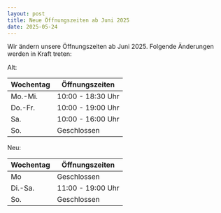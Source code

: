 ```yaml
---
layout: post
title: Neue Öffnungszeiten ab Juni 2025
date: 2025-05-24
---
```


Wir ändern unsere Öffnungszeiten ab Juni 2025. Folgende Änderungen werden in Kraft treten:

Alt:

| Wochentag | Öffnungszeiten    |
| --------- | ----------------- |
| Mo.-Mi.   | 10:00 - 18:30 Uhr |
| Do.-Fr.   | 10:00 - 19:00 Uhr |
| Sa.       | 10:00 - 16:00 Uhr |
| So.       | Geschlossen       |

Neu:

| Wochentag | Öffnungszeiten    |
| --------- | ----------------- |
| Mo        | Geschlossen       |
| Di.-Sa.   | 11:00 - 19:00 Uhr |
| So.       | Geschlossen       |
